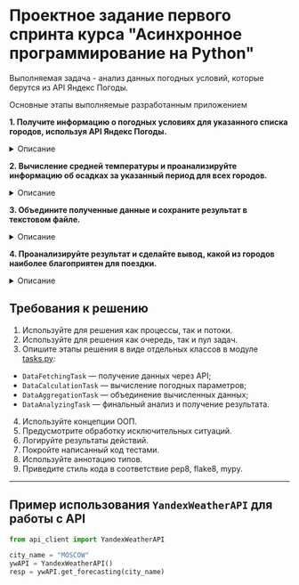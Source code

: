 # Проектное задание первого спринта курса "Асинхронное программирование на Python"

Выполняемая задача - анализ данных погодных условий, которые берутся из API Яндекс Погоды.

Основные этапы выполняемые разработанным приложением

**1. Получите информацию о погодных условиях для указанного списка городов, используя API Яндекс Погоды.**

<details>
<summary> Описание </summary>

За выполнение данной подзадачи отвечает класс(отнаследованный от класса Process)-producer DataFetchingTask внутри которого выполняются запросы в пуле потоков, и добавляются в очередь на вычисление основных показателей погоды классом-consumer-ом DataCalculationTask.

Список городов находится в переменной `CITIES` в файле [utils.py](utils.py). Для взаимодействия с API использовался предоставленный создателями курса готовый класс `YandexWeatherAPI` в модуле `api_client.py`. Пример работы с классом `YandexWeatherAPI` описан в <a href="#apiusingexample">примере</a>. Пример ответа от API для анализа находится в [файле](examples/response.json).

</details>

**2. Вычисление средней температуры и проанализируйте информацию об осадках за указанный период для всех городов.**

<details>
<summary> Описание </summary>

Условия и требования:
- период вычислений в течение дня — с 9 до 19 часов;
- средняя температура рассчитывается за указанный промежуток времени;
- сумма времени (часов), когда погода без осадков (без дождя, снега, града или грозы), рассчитывается за указанный промежуток времени;
- информация о температуре для указанного дня за определённый час находится по следующему пути: `forecasts> [день]> hours> temp`;
- информация об осадках для указанного дня за определённый час находится по следующему пути: `forecasts> [день]> hours> condition`.

[Пример данных](examples/response-day-info.png) с информацией о температуре и осадках за день.

Список вариантов погодных условий находится [в таблице в блоке `condition`](https://yandex.ru/dev/weather/doc/dg/concepts/forecast-test.html#resp-format__forecasts) или в [файле](examples/conditions.txt).

</details>

**3. Объедините полученные данные и сохраните результат в текстовом файле.**

<details>
<summary> Описание </summary>

Формат сохраняемого файла - **json**, **csv** или **xls/xlsx**.

Формат таблицы для сохранения. 

| Город/день |                           | 14-06 | ... | 19-06 | Среднее | Рейтинг |
|-------------|:--------------------------|:-----:|:---:|:-----:|--------:|--------:|
| Москва      | Температура, среднее      |  24   |     |  27   |    25.6 |       8 |
|             | Без осадков, часов        |  10   |     |   7   |     9.5 |         |
| Абу-Даби    | Температура, среднее      |  34   |     |  37   |    35.5 |       2 |
|             | Без осадков, часов        |  18   |     |  15   |    16.5 |         | 
| ...         |                           |       |     |       |         |         |

</details>


**4. Проанализируйте результат и сделайте вывод, какой из городов наиболее благоприятен для поездки.**

<details>
<summary> Описание </summary>

Наиболее благоприятным городом считать тот, в котором средняя температура за всё время была самой высокой, а количество времени без осадков — максимальным.
Если таких городов более одного, то выводить все.

</details>

## Требования к решению

1. Используйте для решения как процессы, так и потоки.
2. Используйте для решения как очередь, так и пул задач.
3. Опишите этапы решения в виде отдельных классов в модуле [tasks.py](tasks.py):
  - `DataFetchingTask` — получение данных через API;
  - `DataCalculationTask` — вычисление погодных параметров;
  - `DataAggregationTask` — объединение вычисленных данных;
  - `DataAnalyzingTask` — финальный анализ и получение результата.
4. Используйте концепции ООП.
5. Предусмотрите обработку исключительных ситуаций.
6. Логируйте результаты действий.
7. Покройте написанный код тестами.
8. Используйте аннотацию типов.
9. Приведите стиль кода в соответствие pep8, flake8, mypy.

---

<a name="apiusingexample"></a>

## Пример использования `YandexWeatherAPI` для работы с API

```python
from api_client import YandexWeatherAPI

city_name = "MOSCOW"
ywAPI = YandexWeatherAPI()
resp = ywAPI.get_forecasting(city_name)
```
